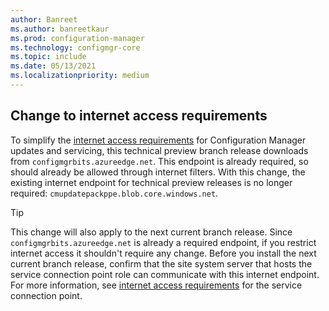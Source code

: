 ```yaml
---
author: Banreet
ms.author: banreetkaur
ms.prod: configuration-manager
ms.technology: configmgr-core
ms.topic: include
ms.date: 05/13/2021
ms.localizationpriority: medium
---
```


## <a name="bkmk_pkgurl"></a> Change to internet access requirements

<!--9791281-->

To simplify the [internet access requirements](../../../../plan-design/network/internet-endpoints.md#updates-and-servicing) for Configuration Manager updates and servicing, this technical preview branch release downloads from `configmgrbits.azureedge.net`. This endpoint is already required, so should already be allowed through internet filters. With this change, the existing internet endpoint for technical preview releases is no longer required: `cmupdatepackppe.blob.core.windows.net`.

> [!TIP]
> This change will also apply to the next current branch release. Since `configmgrbits.azureedge.net` is already a required endpoint, if you restrict internet access it shouldn't require any change. Before you install the next current branch release, confirm that the site system server that hosts the service connection point role can communicate with this internet endpoint. For more information, see [internet access requirements](../../../../plan-design/network/internet-endpoints.md#service-connection-point) for the service connection point.
